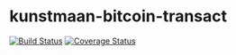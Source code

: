 # kunstmaan-bitcoin-transact
[![Build Status](https://secure.travis-ci.org/jestersimpps/kunstmaan-bitcoin-transact.png?branch=master)](https://travis-ci.org/jestersimpps/kunstmaan-bitcoin-transact)
[![Coverage Status](https://coveralls.io/repos/jestersimpps/kunstmaan-bitcoin-transact/badge.svg?branch=master)](https://coveralls.io/r/jestersimpps/kunstmaan-bitcoin-transact/?branch=master)

